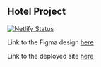 ## Hotel Project

[![Netlify Status](https://api.netlify.com/api/v1/badges/7d7c6f1d-65ae-496f-9215-0c9268eeebd8/deploy-status)](https://app.netlify.com/sites/kigoma/deploys)

Link to the Figma design [here](<https://www.figma.com/file/yv5Vk9oXQQaIb8gKtP9x9s/HNGi-Task-2-(Copy)?node-id=0%3A1>)

Link to the deployed site [here](https://kigoma.netlify.app)
